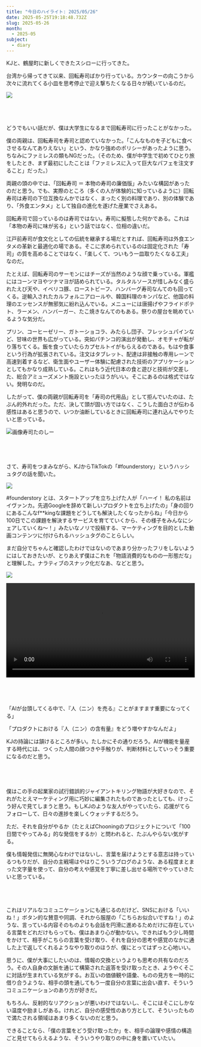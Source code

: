 ```yaml
---
title: "今日のハイライト: 2025/05/26"
date: 2025-05-25T19:18:48.732Z
slug: 2025-05-26
month:
  - 2025-05
subject:
  - diary
---
```

KJと、鶴屋町に新しくできたスシローに行ってきた。

台湾から帰ってきて以来、回転寿司ばかり行っている。カウンターの向こうから次々に流れてくる小皿を思考停止で迎え撃ちたくなる日々が続いているのだ。

![](/images/diary/2025-05-26/pxl_20250526_122150264-edit.jpg)

###### ﻿

どうでもいい話だが、僕は大学生になるまで回転寿司に行ったことがなかった。

僕の両親は、回転寿司を寿司と認めていなかった。「こんなものを子どもに食べさせるなんてありえない」という、かなり強めのポリシーがあったように思う。ちなみにファミレスの類もNGだった。（そのため、僕が中学生で初めてひとり旅をしたとき、まず最初にしたことは「ファミレスに入って巨大なパフェを注文すること」だった。）

両親の頭の中では、「回転寿司 ＝ 本物の寿司の廉価版」みたいな構図があったのだと思う。でも、実際のところ（多くの人が体験的に知っているように）回転寿司は寿司の下位互換なんかではなく、まったく別の料理であり、別の体験であり、「外食エンタメ」として独自の進化を遂げた産業でさえある。

回転寿司で回っているのは寿司ではない。寿司に擬態した何かである。これは「本物の寿司に味が劣る」という話ではなく、位相の違いだ。

江戸前寿司が食文化としての伝統を継承する場だとすれば、回転寿司は外食エンタメの革新と最適化の場である。そこに求められているのは固定化された「寿司」の質を高めることではなく、「楽しくて、ついもう一皿取りたくなる工夫」なのだ。

たとえば、回転寿司のサーモンにはチーズが当然のような顔で乗っている。軍艦にはコーンマヨやツナマヨが詰められている。タルタルソースが惜しみなく盛られたえび天や、イベリコ豚、ローストビーフ、ハンバーグ寿司なんてのも回ってくる。逆輸入されたカルフォルニアロールや、韓国料理のキンパなど、他国の料理のエッセンスが無邪気に紛れ込んでいる。メニューには唐揚げやフライドポテト、ラーメン、ハンバーガー、たこ焼きなんてのもある。祭りの屋台を眺めているような気分だ。

プリン、コーヒーゼリー、ガトーショコラ、みたらし団子、フレッシュパインなど、甘味の世界も広がっている。突如パチンコ的演出が発動し、オモチャが転がり落ちてくる。飯を食っていたらカプセルトイがもらえるのである。もはや食事という行為が拡張されている。注文はタブレット、配達は非接触の専用レーンで高速到着するなど、衛生面やユーザー体験に配慮された技術のアプリケーションとしてもかなり成熟している。これはもう近代日本の食と遊びと技術が交差した、総合アミューズメント施設といったほうがいい。そこにあるのは格式ではない。発明なのだ。

したがって、僕の両親が回転寿司を「寿司の代用品」として拒んでいたのは、たぶん的外れだった。ただ、決して頭が固い方ではなく、こうした面白さが伝わる感性はあると思うので、いつか油断しているときに回転寿司に連れ込んでやりたいと思っている。

![画像寿司たのしー](/images/diary/2025-05-26/54-1-.png)

###### 　﻿

さて、寿司をつまみながら、KJからTikTokの「#founderstory」というハッシュタグの話を聞いた。

![](/images/diary/2025-05-26/image-47-1-.png)

\#founderstory とは、スタートアップを立ち上げた人が「ハーイ！ 私の名前はイヴァンカ。先週Googleを辞めて新しいプロダクトを立ち上げたの」「身の回りにあるこんなf\*\*kingな課題をどうしても解決したくなったからね」「今日から100日でこの課題を解決するサービスを育てていくから、その様子をみんなにシェアしていくね〜！」みたいなノリで投稿する、マーケティングを目的とした動画コンテンツに付けられるハッシュタグのことらしい。

まだ自分でちゃんと確認したわけではないのであまり分かったフリをしないようにはしておきたいが、とりあえず僕はこれを「物語消費的なものの一形態だな」と理解した。ナラティブのスナック化だなあ、などと思う。

![](/images/diary/2025-05-26/pxl_20250526_122121905.jpg)

<video controls width="100%">
  <source src="https://ezeroms.com/images/diary/2025-05-26/founderstory.mp4">
</video>

###### 　﻿

「AIが台頭してくる中で、『人（ニン）を売る』ことがますます重要になってくる」

「プロダクトにおける『人（ニン）の含有量』をどう増やすかなんだよ」

KJの持論には頷けるところが多い。たしかにその通りだろう。AIが機能を量産する時代には、つくった人間の顔つきや手触りが、判断材料としていっそう重要になるのだと思う。

###### ﻿　

僕はこの手の起業家の試行錯誤的ジャイアントキリング物語が大好きなので、それがたとえマーケティング用に巧妙に編集されたものであったとしても、けっこう好んで見てしまうと思う。もしKJのような友人がやっていたら、応援がてらフォローして、日々の進捗を楽しくウォッチするだろう。

ただ、それを自分がやるか（たとえばChooningのプロジェクトについて「100日間でやってみる」的な発信をするか）と問われると、たぶんやらない気がする。

僕も情報発信に無関心なわけではないし、言葉を届けようとする意志は持っているつもりだが、自分の主戦場はやはりこういうブログのような、ある程度まとまった文字量を使って、自分の考えや感覚を丁寧に差し出せる場所でやっていきたいと思っている。

###### ﻿

これはリアルなコミュニケーションにも通じるのだけど、SNSにおける「いいね！」ボタン的な賛意や同調、それから服屋の「こちらお似合いですね！」のような、言っている内容そのものよりも会話を円滑に進めるためだけに存在している言葉をどれだけもらっても、僕はあまり心が動かない。できればもう少し時間をかけて、相手がこちらの言葉を受け取り、それを自分の思考や感覚のなかに通した上で返してくれるようなやり取りのほうが、僕にとってはずっと心地いい。

思うに、僕が大事にしたいのは、情報の交換というよりも思考の共有なのだろう。その人自身の文脈を通じて構築された返答を受け取ったとき、ようやくそこに対話が生まれている気がする。お互いの価値観や語彙、ものの見方を一時的に借り合うような、相手の頭を通してもう一度自分の言葉に出会い直す、そういうコミュニケーションのあり方が好きだ。

もちろん、反射的なリアクションが悪いわけではないし、そこにはそこにしかない温度や励ましがある。けれど、自分の感受性のあり方として、そういったもので満たされる領域はあまり多くないのだと思う。

できることなら、「僕の言葉をどう受け取ったか」を、相手の論理や感情の構造ごと見せてもらえるような、そういうやり取りの中に身を置いていたい。